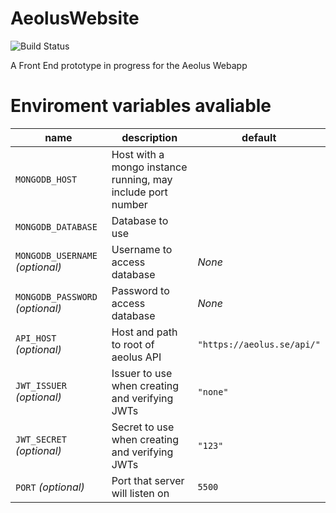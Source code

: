# AeolusWebsite

![Build Status](https://jenkins.aeolus.se/buildStatus/icon?job=aeolus-website)

A Front End prototype in progress for the Aeolus Webapp

# Enviroment variables avaliable

| name                            | description                                                 | default                    |
| ------------------------------- | ----------------------------------------------------------- | -------------------------- |
| `MONGODB_HOST`                  | Host with a mongo instance running, may include port number |
| `MONGODB_DATABASE`              | Database to use                                             |
| `MONGODB_USERNAME` _(optional)_ | Username to access database                                 | _None_                     |
| `MONGODB_PASSWORD` _(optional)_ | Password to access database                                 | _None_                     |
| `API_HOST` _(optional)_         | Host and path to root of aeolus API                         | `"https://aeolus.se/api/"` |
| `JWT_ISSUER` _(optional)_       | Issuer to use when creating and verifying JWTs              | `"none"`                   |
| `JWT_SECRET` _(optional)_       | Secret to use when creating and verifying JWTs              | `"123"`                    |
| `PORT` _(optional)_             | Port that server will listen on                             | `5500`                     |
